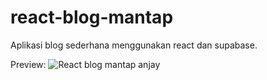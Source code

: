 # react-blog-mantap
Aplikasi blog sederhana menggunakan react dan supabase.

Preview:
![React blog mantap anjay](https://i.imgur.com/tK74pJk.png)
